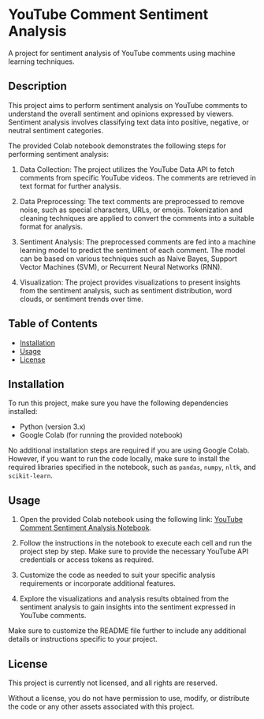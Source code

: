 # YouTube Comment Sentiment Analysis

A project for sentiment analysis of YouTube comments using machine learning techniques.

## Description

This project aims to perform sentiment analysis on YouTube comments to understand the overall sentiment and opinions expressed by viewers. Sentiment analysis involves classifying text data into positive, negative, or neutral sentiment categories.

The provided Colab notebook demonstrates the following steps for performing sentiment analysis:

1. Data Collection: The project utilizes the YouTube Data API to fetch comments from specific YouTube videos. The comments are retrieved in text format for further analysis.

2. Data Preprocessing: The text comments are preprocessed to remove noise, such as special characters, URLs, or emojis. Tokenization and cleaning techniques are applied to convert the comments into a suitable format for analysis.

3. Sentiment Analysis: The preprocessed comments are fed into a machine learning model to predict the sentiment of each comment. The model can be based on various techniques such as Naive Bayes, Support Vector Machines (SVM), or Recurrent Neural Networks (RNN).

4. Visualization: The project provides visualizations to present insights from the sentiment analysis, such as sentiment distribution, word clouds, or sentiment trends over time.

## Table of Contents

- [Installation](#installation)
- [Usage](#usage)
- [License](#license)

## Installation

To run this project, make sure you have the following dependencies installed:

- Python (version 3.x)
- Google Colab (for running the provided notebook)

No additional installation steps are required if you are using Google Colab. However, if you want to run the code locally, make sure to install the required libraries specified in the notebook, such as `pandas`, `numpy`, `nltk`, and `scikit-learn`.

## Usage

1. Open the provided Colab notebook using the following link: [YouTube Comment Sentiment Analysis Notebook](https://colab.research.google.com/drive/1R3QQRhzt5PeDTGt9FAZqMS6dGxNU8_I_).

2. Follow the instructions in the notebook to execute each cell and run the project step by step. Make sure to provide the necessary YouTube API credentials or access tokens as required.

3. Customize the code as needed to suit your specific analysis requirements or incorporate additional features.

4. Explore the visualizations and analysis results obtained from the sentiment analysis to gain insights into the sentiment expressed in YouTube comments.


Make sure to customize the README file further to include any additional details or instructions specific to your project.

## License

This project is currently not licensed, and all rights are reserved.

Without a license, you do not have permission to use, modify, or distribute the code or any other assets associated with this project.
